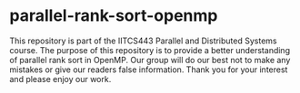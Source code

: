# parallel-rank-sort-openmp
This repository is part of the IITCS443 Parallel and Distributed Systems course. The purpose of this repository is to provide a better understanding of parallel rank sort in OpenMP. Our group will do our best not to make any mistakes or give our readers false information. Thank you for your interest and please enjoy our work.
